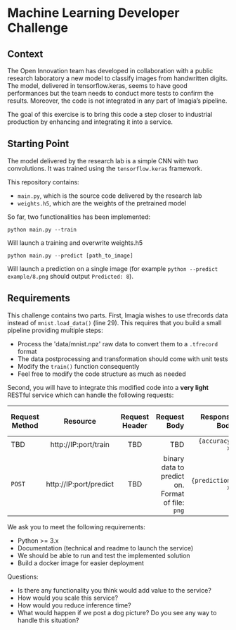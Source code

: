 # Machine Learning Developer Challenge
## Context
The Open Innovation team has developed in collaboration with a public research laboratory a new model to classify images from handwritten digits. The model, delivered in tensorflow.keras, seems to have good performances but the team needs to conduct more tests to confirm the results.
Moreover, the code is not integrated in any part of Imagia’s pipeline.

The goal of this exercise is to bring this code a step closer to industrial production by enhancing and integrating it into a service.

## Starting Point
The model delivered by the research lab is a simple CNN with two convolutions. It was trained using the `tensorflow.keras` framework.

This repository contains:

* `main.py`, which is the source code delivered by the research lab
* `weights.h5`, which are the weights of the pretrained model

So far, two functionalities has been implemented:
```
python main.py --train
```

Will launch a training and overwrite weights.h5
```
python main.py --predict [path_to_image]
```

Will launch a prediction on a single image (for example `python --predict example/8.png` should output `Predicted: 8`).

## Requirements

This challenge contains two parts. First, Imagia wishes to use tfrecords data instead of `mnist.load_data()` (line 29). This requires that you build a small pipeline providing multiple steps:
* Process the 'data/mnist.npz' raw data to convert them to a `.tfrecord` format 
* The data postprocessing and transformation should come with unit tests
* Modify the `train()` function consequently
* Feel free to modify the code structure as much as needed

Second, you will have to integrate this modified code into a **very light** RESTful service which can handle the following requests:

| Request Method | Resource | Request Header | Request Body  | Response Body | Response Status Code |
| ------------- |:-------------:|:-------------:| -----:| -----:| -----:|
| TBD | http://IP:port/train | TBD | TBD | `{accuracy: x}` | TBD |
| `POST` | http://IP:port/predict | TBD | binary data to predict on. Format of file: `png` | `{prediction: x}` | TBD |

We ask you to meet the following requirements:
* Python >= 3.x
* Documentation (technical and readme to launch the service)
* We should be able to run and test the implemented solution
* Build a docker image for easier deployment

Questions:
* Is there any functionality you think would add value to the service?
* How would you scale this service?
* How would you reduce inference time?
* What would happen if we post a dog picture? Do you see any way to handle this situation?
